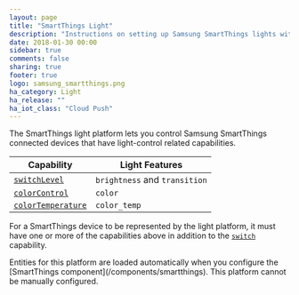 ```yaml
---
layout: page
title: "SmartThings Light"
description: "Instructions on setting up Samsung SmartThings lights within Home Assistant."
date: 2018-01-30 00:00
sidebar: true
comments: false
sharing: true
footer: true
logo: samsung_smartthings.png
ha_category: Light
ha_release: ""
ha_iot_class: "Cloud Push"
---
```


The SmartThings light platform lets you control Samsung SmartThings connected devices that have light-control related capabilities.

| Capability        |Light Features
|-------------------|------------------------------------------------------------|
| [`switchLevel`](https://smartthings.developer.samsung.com/develop/api-ref/capabilities.html#Switch-Level)            | `brightness` and `transition`
| [`colorControl`](https://smartthings.developer.samsung.com/develop/api-ref/capabilities.html#Color-Control)            | `color`
| [`colorTemperature`](https://smartthings.developer.samsung.com/develop/api-ref/capabilities.html#Color-Temperature)            | `color_temp`

For a SmartThings device to be represented by the light platform, it must have one or more of the capabilities above in addition to the [`switch`](https://smartthings.developer.samsung.com/develop/api-ref/capabilities.html#Switch) capability.

<p class='note'>
Entities for this platform are loaded automatically when you configure the [SmartThings component](/components/smartthings). This platform cannot be manually configured.</p>